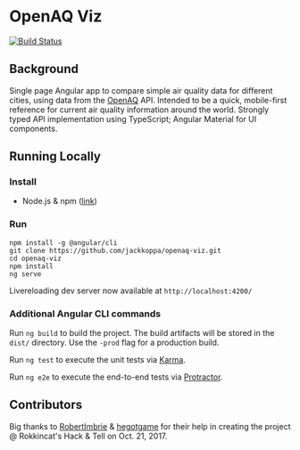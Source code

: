 # OpenAQ Viz
[![Build Status](https://travis-ci.org/jackkoppa/openaq-viz.svg?branch=master)](https://travis-ci.org/jackkoppa/openaq-viz)
## Background
Single page Angular app to compare simple air quality data for different cities, using data from the [OpenAQ](https://openaq.org/) API. Intended to be a quick, mobile-first reference for current air quality information around the world. Strongly typed API implementation using TypeScript; Angular Material for UI components.

## Running Locally
### Install
* Node.js & npm ([link](https://nodejs.org/en/download/))

### Run
```shell
npm install -g @angular/cli
git clone https://github.com/jackkoppa/openaq-viz.git
cd openaq-viz
npm install
ng serve
```

Livereloading dev server now available at `http://localhost:4200/`

### Additional Angular CLI commands

Run `ng build` to build the project. The build artifacts will be stored in the `dist/` directory. Use the `-prod` flag for a production build.

Run `ng test` to execute the unit tests via [Karma](https://karma-runner.github.io).

Run `ng e2e` to execute the end-to-end tests via [Protractor](http://www.protractortest.org/).

## Contributors
Big thanks to [RobertImbrie](https://github.com/RobertImbrie) & [hegotgame](https://github.com/hegotgame) for their help in creating the project @ Rokkincat's Hack & Tell on Oct. 21, 2017.
